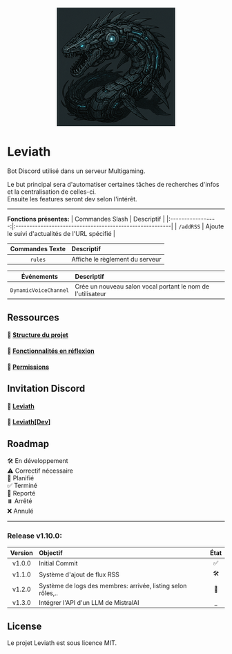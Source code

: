 <p align="center">
  <img src="../img/github_logo.png">
</p>

# Leviath
Bot Discord utilisé dans un serveur Multigaming.

Le but principal sera d'automatiser certaines tâches de recherches d'infos et la centralisation de celles-ci.</br>
Ensuite les features seront dev selon l'intérêt.

---

__Fonctions présentes:__
| Commandes Slash   | Descriptif                                              |
|:-----------------:|:--------------------------------------------------------|
| `/addRSS`         | Ajoute le suivi d'actualités de l'URL spécifié          |

| Commandes Texte | Descriptif                                                    |
|:---------------:|:--------------------------------------------------------------|
| `rules`         | Affiche le règlement du serveur                               |

| Événements               | Descriptif                                                          |
|:------------------------:|:--------------------------------------------------------------------|
|`DynamicVoiceChannel`     | Crée un nouveau salon vocal portant le nom de l'utilisateur         |

## Ressources

#### 📂 __[Structure du projet](./ProjectStructure.md)__

#### 🔧 __[Fonctionnalités en réflexion](./Features.md)__

#### 🔐 __[Permissions](./BotConfig.md)__

## Invitation Discord
#### 🤖 __[Leviath](https://discord.com/oauth2/authorize?client_id=1356445603583758357&permissions=582047826996343&integration_type=0&scope=bot)__
#### 🤖 __[Leviath[Dev]](https://discord.com/oauth2/authorize?client_id=1356448589248856085&permissions=582047826996343&integration_type=0&scope=bot)__

## Roadmap
🛠️ En développement</br>
⚠️ Correctif nécessaire</br>
📝 Planifié</br>
✅ Terminé</br>
🔄 Reporté</br>
⏸️ Arrêté</br>
❌ Annulé</br>

---

### Release v1.10.0:
| Version  | Objectif                                                      | État |
|:--------:|:--------------------------------------------------------------|:----:|
| v1.0.0   | Initial Commit                                                | ✅ |
| v1.1.0   | Système d'ajout de flux RSS                                   | 🛠️ |
| v1.2.0   | Système de logs des membres: arrivée, listing selon rôles,..  | 📝 |
| v1.3.0   | Intégrer l'API d'un LLM de MistralAI                          | _ |


## License
Le projet Leviath est sous licence MIT.